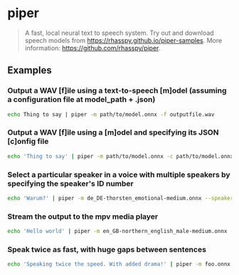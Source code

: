 # piper

> A fast, local neural text to speech system. Try out and download speech models from <https://rhasspy.github.io/piper-samples>. More information: <https://github.com/rhasspy/piper>.

## Examples

### Output a WAV [f]ile using a text-to-speech [m]odel (assuming a configuration file at model_path + .json)

```bash
echo Thing to say | piper -m path/to/model.onnx -f outputfile.wav
```

### Output a WAV [f]ile using a [m]odel and specifying its JSON [c]onfig file

```bash
echo 'Thing to say' | piper -m path/to/model.onnx -c path/to/model.onnx.json -f outputfile.wav
```

### Select a particular speaker in a voice with multiple speakers by specifying the speaker's ID number

```bash
echo 'Warum?' | piper -m de_DE-thorsten_emotional-medium.onnx --speaker 1 -f angry.wav
```

### Stream the output to the mpv media player

```bash
echo 'Hello world' | piper -m en_GB-northern_english_male-medium.onnx --output-raw -f - | mpv -
```

### Speak twice as fast, with huge gaps between sentences

```bash
echo 'Speaking twice the speed. With added drama!' | piper -m foo.onnx --length_scale 0.5 --sentence_silence 2 -f drama.wav
```
